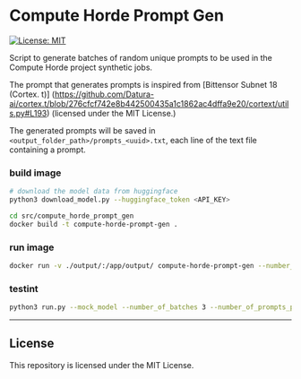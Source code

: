 # Compute Horde Prompt Gen
[![License: MIT](https://img.shields.io/badge/License-MIT-yellow.svg)](https://opensource.org/licenses/MIT)

Script to generate batches of random unique prompts to be used in the Compute Horde project synthetic jobs.

The prompt that generates prompts is inspired from [Bittensor Subnet 18 (Cortex. t)] (https://github.com/Datura-ai/cortex.t/blob/276cfcf742e8b442500435a1c1862ac4dffa9e20/cortext/utils.py#L193) (licensed under the MIT License.)

The generated prompts will be saved in `<output_folder_path>/prompts_<uuid>.txt`, each line of the text file containing a prompt.


### build image 


```bash
# download the model data from huggingface
python3 download_model.py --huggingface_token <API_KEY>

cd src/compute_horde_prompt_gen
docker build -t compute-horde-prompt-gen .
```


### run image
```bash
docker run -v ./output/:/app/output/ compute-horde-prompt-gen --number_of_batches 3 --number_of_prompts_per_batch 4 --uuids uuid1,uuid2,uuid3
```

### testint
```bash
python3 run.py --mock_model --number_of_batches 3 --number_of_prompts_per_batch 4 --uuids uuid1,uuid2,uuid3
```

---

## License
This repository is licensed under the MIT License.
